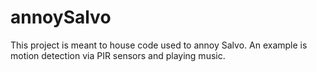 # annoySalvo

This project is meant to house code used to annoy Salvo. An example is motion detection via PIR sensors and playing music.
